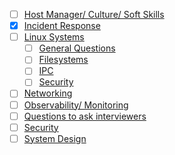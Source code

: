 - [ ] [Host Manager/ Culture/ Soft Skills](culture.md)
- [x] [Incident Response](incident-response.md)
- [ ] [Linux Systems](linux-systems.md)
  - [ ] [General Questions](linux-by-subsystem/basics.md)
  - [ ] [Filesystems](linux-by-subsystem/fs.md)
  - [ ] [IPC](linux-by-subsystem/ipc.md)
  - [ ] [Security](linux-by-subsystem/security.md)
- [ ] [Networking](networking.md)
- [ ] [Observability/ Monitoring](observability.md)
- [ ] [Questions to ask interviewers](questions-to-ask-interviewers.md)
- [ ] [Security](security.md)
- [ ] [System Design](system-design.md)
